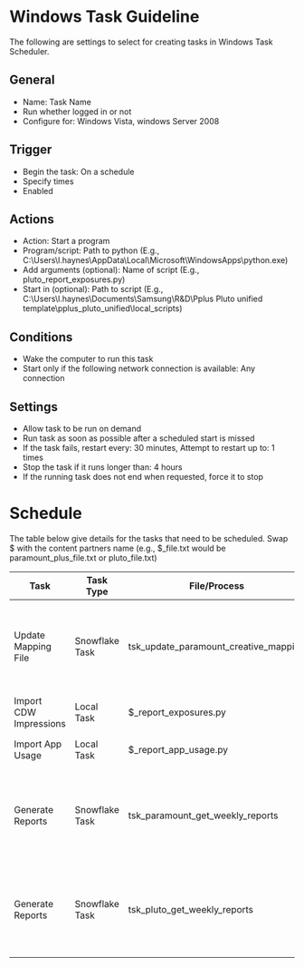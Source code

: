 # Windows Task Guideline
The following are settings to select for creating tasks in Windows Task Scheduler.

## General
- Name: Task Name
- Run whether logged in or not
- Configure for: Windows Vista, windows Server 2008

## Trigger
- Begin the task: On a schedule
- Specify times
- Enabled

## Actions
- Action: Start a program
- Program/script: Path to python (E.g., C:\Users\l.haynes\AppData\Local\Microsoft\WindowsApps\python.exe)
- Add arguments (optional): Name of script (E.g., pluto_report_exposures.py) 
- Start in (optional): Path to script (E.g., C:\Users\l.haynes\Documents\Samsung\R&D\Pplus Pluto unified template\pplus_pluto_unified\local_scripts)

## Conditions
- Wake the computer to run this task
- Start only if the following network connection is available: Any connection

## Settings
- Allow task to be run on demand
- Run task as soon as possible after a scheduled start is missed
- If the task fails, restart every: 30 minutes, Attempt to restart up to: 1 times
- Stop the task if it runs longer than: 4 hours
- If the running task does not end when requested, force it to stop



# Schedule
The table below give details for the tasks that need to be scheduled. Swap $ with the content partners name (e.g., $_file.txt would be paramount_plus_file.txt or pluto_file.txt)

|Task|Task Type|File/Process|Frequency|Time|
|--|--|--|--|--|
|Update Mapping File|Snowflake Task|tsk_update_paramount_creative_mapping|Sunday|8 PM CST / Mon 2 AM UTC|
|Import CDW Impressions|Local Task|$_report_exposures.py|Daily|11 PM CST|
|Import App Usage|Local Task|$_report_app_usage.py|Daily|3 AM CST|
|Generate Reports|Snowflake Task|tsk_paramount_get_weekly_reports|Monday|7 AM CST / Mon 1 PM UTC|
|Generate Reports|Snowflake Task|tsk_pluto_get_weekly_reports|Monday|7 AM CST / Mon 1 PM UTC|


